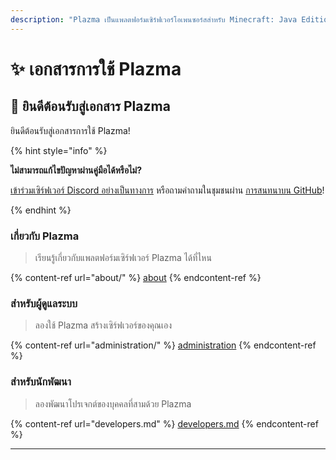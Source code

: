 ```yaml
---
description: "Plazma เป็นแพลตฟอร์มเซิร์ฟเวอร์โอเพนซอร์สสำหรับ Minecraft: Java Edition ที่เพิ่มฟีเจอร์การปรับแต่งการใช้งานด้วยการทดลองแบบกระดานและกลไกเกมหลายอย่าง"
---
```


# ✨ เอกสารการใช้ Plazma

## 👋 ยินดีต้อนรับสู่เอกสาร Plazma

ยินดีต้อนรับสู่เอกสารการใช้ Plazma!

{% hint style="info" %}

**ไม่สามารถแก้ไขปัญหาผ่านคู่มือได้หรือไม่?**

[เข้าร่วมเซิร์ฟเวอร์ Discord อย่างเป็นทางการ](https://discord.gg/MmfC52K8A8) หรือถามคำถามในชุมชนผ่าน [การสนทนาบน GitHub](https://github.com/PlazmaMC/PlazmaBukkit/discussions)!

{% endhint %}

### เกี่ยวกับ Plazma

> เรียนรู้เกี่ยวกับแพลตฟอร์มเซิร์ฟเวอร์ Plazma ได้ที่ไหน

{% content-ref url="about/" %}
[about](about/)
{% endcontent-ref %}

### สำหรับผู้ดูแลระบบ

> ลองใช้ Plazma สร้างเซิร์ฟเวอร์ของคุณเอง

{% content-ref url="administration/" %}
[administration](administration/)
{% endcontent-ref %}

### สำหรับนักพัฒนา

> ลองพัฒนาโปรเจกต์ของบุคคลที่สามด้วย Plazma

{% content-ref url="developers.md" %}
[developers.md](developers.md)
{% endcontent-ref %}

***
